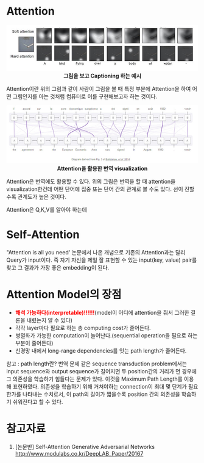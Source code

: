 # Attention
<p align='center'>
<img src="./image/attention_example.jpg">           
<strong>그림을 보고 Captioning 하는 예시</strong>
</p> 
   
Attention이란 위의 그림과 같이 사람이 그림을 볼 때 특정 부분에 Attention을 하여 어떤 그림인지를 아는 것처럼 컴퓨터로 이를 구현해보고자 하는 것이다. 

<p align='center'>
<img src="./image/attention_nlp_example.jpg">
<strong>Attention을 활용한 번역 visualization</strong>
</p>   
   
Attention은 번역에도 활용할 수 있다. 위의 그림은 번역을 할 때 attention을 visualization한건데 어떤 단어에 집중 또는 단어 간의 관계로 볼 수도 있다. 선이 진할수록 관계도가 높은 것이다.   
   
Attention은 Q,K,V를 알아야 하는데 

# Self-Attention

"Attention is all you need' 논문에서 나온 개념으로 기존의 Attention과는 달리 Query가 input이다. 즉 자기 자신을 제일 잘 표현할 수 있는 input(key, value) pair를 찾고 그 결과가 가장 좋은 embedding이 된다. 

# Attention Model의 장점
* <strong><font color="red">해석 가능하다(interpretable)!!!!!!</font></strong>(model이 어디에 attention을 줘서 그러한 결론을 내렸는지 알 수 있다)
* 각각 layer마다 필요로 하는 총 computing cost가 줄어든다.
* 병렬화가 가능한 computation이 늘어난다.(sequential operation을 필요로 하는 부분이 줄어든다)
* 신경망 내에서 long-range dependencies를 잇는 path length가 줄어든다.

참고 : path length란?
번역 문제 같은 sequence transduction problem에서는 input sequence와 output sequence가 길어지면 두 position간의 거리가 먼 경우에 그 의존성을 학습하기 힘들다는 문제가 있다. 이것을 Maximum Path Length를 이용해 표현하였다. 의존성을 학습하기 위해 거쳐야하는 connection이 최대 몇 단계가 필요한가를 나타내는 수치로서, 이 path의 길이가 짧을수록 position 간의 의존성을 학습하기 쉬워진다고 할 수 있다.

# 참고자료
1. [논문반] Self-Attention Generative Adversarial Networks   
http://www.modulabs.co.kr/DeepLAB_Paper/20167
